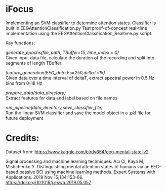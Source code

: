 # iFocus
Implementing an SVM classifier to determine attention states. Classifier is built in EEGAttentionClassification.py
Test proof-of-concept real-time implementation using the EEGAttentionClassification_Realtime.py script. 

Key functions:

*generate_epochs(file_path, TBuffer=15, time_index = 0)*\
Given input data file, calculate the duration of the recording and split into segments of length TBuffer

*feature_generation(EEG_data,Fs=250,deltaT=15)*\
Given data over a time interval of deltaT, extract spectral power in 0.5 Hz bins from 0-18 Hz

*prepare_data(data_directory)*\
Extract features for data and label based on file names

*run_pipeline(data_directory,save_classifier_file)*\
Run the linear SVM classifier and save the model object in a .pkl file for future deployment

# Credits:

Dataset from: https://www.kaggle.com/birdy654/eeg-mental-state-v2

Signal processing and machine learning techniques: Acı Çİ, Kaya M, Mishchenko Y. Distinguishing mental attention states of humans via an EEG-based passive BCI using machine learning methods. Expert Systems with Applications. 2019 Nov 15;134:153-66. https://doi.org/10.1016/j.eswa.2019.05.057

